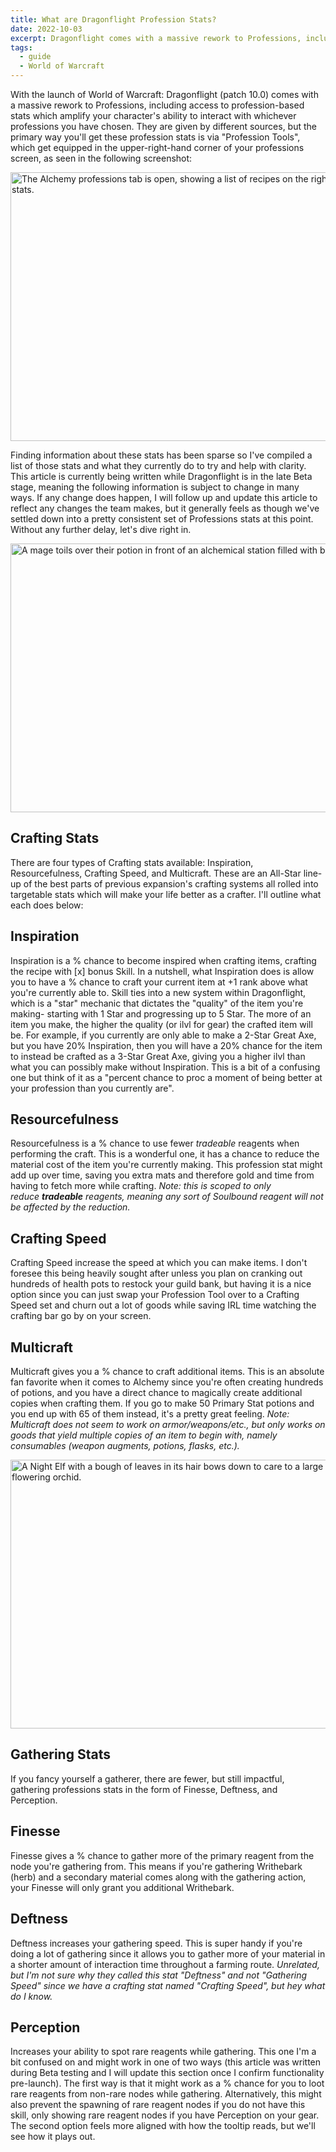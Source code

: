 ```yaml
---
title: What are Dragonflight Profession Stats?
date: 2022-10-03
excerpt: Dragonflight comes with a massive rework to Professions, including the ability to gain profession-based stats which amplify your character's ability to interact with whichever professions you have chosen.
tags:
  - guide
  - World of Warcraft
---
```


With the launch of World of Warcraft: Dragonflight (patch 10.0) comes with a massive rework to Professions, including access to profession-based stats which amplify your character's ability to interact with whichever professions you have chosen. They are given by different sources, but the primary way you'll get these profession stats is via "Profession Tools", which get equipped in the upper-right-hand corner of your professions screen, as seen in the following screenshot:

<img class="size-full" src="https://hrothmar.com/wp-content/uploads/2022/10/Profession-Gear-Slot.jpg" alt="The Alchemy professions tab is open, showing a list of recipes on the right. In the upper right hand side, three slots indicate areas where you can equip tools, which change your stats." width="1200" height="430" />

Finding information about these stats has been sparse so I've compiled a list of those stats and what they currently do to try and help with clarity. This article is currently being written while Dragonflight is in the late Beta stage, meaning the following information is subject to change in many ways. If any change does happen, I will follow up and update this article to reflect any changes the team makes, but it generally feels as though we've settled down into a pretty consistent set of Professions stats at this point. Without any further delay, let's dive right in.

<img class="size-full" src="https://hrothmar.com/wp-content/uploads/2022/10/crafting-skills.jpg" alt=" A mage toils over their potion in front of an alchemical station filled with bubbling potions, beakers, vials, and lots of colorful liquids boiling about." width="1200" height="430" />

## Crafting Stats
There are four types of Crafting stats available: Inspiration, Resourcefulness, Crafting Speed, and Multicraft. These are an All-Star line-up of the best parts of previous expansion's crafting systems all rolled into targetable stats which will make your life better as a crafter. I'll outline what each does below:

## Inspiration
Inspiration is a % chance to become inspired when crafting items, crafting the recipe with [x] bonus Skill. In a nutshell, what Inspiration does is allow you to have a % chance to craft your current item at +1 rank above what you're currently able to. Skill ties into a new system within Dragonflight, which is a "star" mechanic that dictates the "quality" of the item you're making- starting with 1 Star and progressing up to 5 Star. The more of an item you make, the higher the quality (or ilvl for gear) the crafted item will be. For example, if you currently are only able to make a 2-Star Great Axe, but you have 20% Inspiration, then you will have a 20% chance for the item to instead be crafted as a 3-Star Great Axe, giving you a higher ilvl than what you can possibly make without Inspiration. This is a bit of a confusing one but think of it as a "percent chance to proc a moment of being better at your profession than you currently are".

## Resourcefulness
Resourcefulness is a % chance to use fewer <em>tradeable</em> reagents when performing the craft. This is a wonderful one, it has a chance to reduce the material cost of the item you're currently making. This profession stat might add up over time, saving you extra mats and therefore gold and time from having to fetch more while crafting.
<em>Note: this is scoped to only reduce <strong>tradeable</strong> reagents, meaning any sort of Soulbound reagent will not be affected by the reduction. </em>

## Crafting Speed
Crafting Speed increase the speed at which you can make items. I don't foresee this being heavily sought after unless you plan on cranking out hundreds of health pots to restock your guild bank, but having it is a nice option since you can just swap your Profession Tool over to a Crafting Speed set and churn out a lot of goods while saving IRL time watching the crafting bar go by on your screen.

## Multicraft
Multicraft gives you a % chance to craft additional items. This is an absolute fan favorite when it comes to Alchemy since you're often creating hundreds of potions, and you have a direct chance to magically create additional copies when crafting them. If you go to make 50 Primary Stat potions and you end up with 65 of them instead, it's a pretty great feeling.
<em>Note: Multicraft does not seem to work on armor/weapons/etc., but only works on goods that yield multiple copies of an item to begin with, namely consumables (weapon augments, potions, flasks, etc.). </em>

<img class="size-full" src="https://hrothmar.com/wp-content/uploads/2022/10/gathering-skills.jpg" alt="A Night Elf with a bough of leaves in its hair bows down to care to a large flowering plant with leaves the size of night elf's torso, the scene is lush with greenery and topped with a flowering orchid." width="1200" height="430" />

## Gathering Stats
If you fancy yourself a gatherer, there are fewer, but still impactful, gathering professions stats in the form of Finesse, Deftness, and Perception.

## Finesse
Finesse gives a % chance to gather more of the primary reagent from the node you're gathering from. This means if you're gathering Writhebark (herb) and a secondary material comes along with the gathering action, your Finesse will only grant you additional Writhebark.

## Deftness
Deftness increases your gathering speed. This is super handy if you're doing a lot of gathering since it allows you to gather more of your material in a shorter amount of interaction time throughout a farming route. <em>Unrelated, but I'm not sure why they called this stat "Deftness" and not "Gathering Speed" since we have a crafting stat named "Crafting Speed", but hey what do I know.</em>

## Perception
Increases your ability to spot rare reagents while gathering. This one I'm a bit confused on and might work in one of two ways (this article was written during Beta testing and I will update this section once I confirm functionality pre-launch). The first way is that it might work as a % chance for you to loot rare reagents from non-rare nodes while gathering. Alternatively, this might also prevent the spawning of rare reagent nodes if you do not have this skill, only showing rare reagent nodes if you have Perception on your gear. The second option feels more aligned with how the tooltip reads, but we'll see how it plays out.